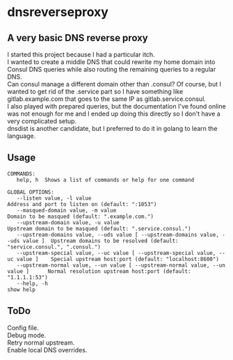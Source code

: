 # dnsreverseproxy
## A very basic DNS reverse proxy 

I started this project because I had a particular itch.<br/> 
I wanted to create a middle DNS that could rewrite my home domain into Consul DNS queries while also routing the 
remaining queries to a regular DNS. <br/>
Can consul manage a different domain other than .consul? Of course, but I wanted to get rid of the .service part so
I have something like gitlab.example.com that goes to the same IP as gitlab.service.consul. <br/>
I also played with prepared queries, but the documentation I've found online was not enough for me and I ended up
doing this directly so I don't have a very complicated setup.<br/>
dnsdist is another candidate, but I preferred to do it in golang to learn the language.<br/>

## Usage
```
COMMANDS:
   help, h  Shows a list of commands or help for one command

GLOBAL OPTIONS:
   --listen value, -l value                                                         Address and port to listen on (default: ":1053")
   --masqued-domain value, -m value                                                 Domain to be masqued (default: ".example.com.")
   --upstream-domain value, -u value                                                Upstream domain to be masqued (default: ".service.consul.")
   --upstream-domains value, --uds value [ --upstream-domains value, --uds value ]  Upstream domains to be resolved (default: "service.consul.", ".consul.")
   --upstream-special value, --uc value [ --upstream-special value, --uc value ]    Special upstream host:port (default: "localhost:8600")
   --upstream-normal value, --un value [ --upstream-normal value, --un value ]      Normal resolution upstream host:port (default: "1.1.1.1:53")
   --help, -h                                                                       show help

```

## ToDo

Config file.<br/>
Debug mode.<br/>
Retry normal upstream.<br/>
Enable local DNS overrides.<br/>
